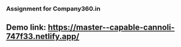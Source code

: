 ### Assignment for Company360.in

## Demo link: https://master--capable-cannoli-747f33.netlify.app/
